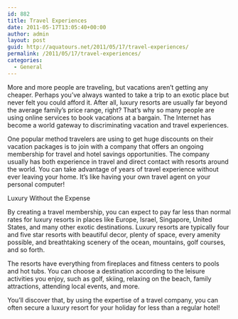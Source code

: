 ```yaml
---
id: 882
title: Travel Experiences
date: 2011-05-17T13:05:40+00:00
author: admin
layout: post
guid: http://aquatours.net/2011/05/17/travel-experiences/
permalink: /2011/05/17/travel-experiences/
categories:
  - General
---
```

More and more people are traveling, but vacations aren&#8217;t getting any cheaper. Perhaps you&#8217;ve always wanted to take a trip to an exotic place but never felt you could afford it. After all, luxury resorts are usually far beyond the average family&#8217;s price range, right? That&#8217;s why so many people are using online services to book vacations at a bargain. The Internet has become a world gateway to discriminating vacation and travel experiences.

One popular method travelers are using to get huge discounts on their vacation packages is to join with a company that offers an ongoing membership for travel and hotel savings opportunities. The company usually has both experience in travel and direct contact with resorts around the world. You can take advantage of years of travel experience without ever leaving your home. It&#8217;s like having your own travel agent on your personal computer!

Luxury Without the Expense

By creating a travel membership, you can expect to pay far less than normal rates for luxury resorts in places like Europe, Israel, Singapore, United States, and many other exotic destinations. Luxury resorts are typically four and five star resorts with beautiful decor, plenty of space, every amenity possible, and breathtaking scenery of the ocean, mountains, golf courses, and so forth. 

The resorts have everything from fireplaces and fitness centers to pools and hot tubs. You can choose a destination according to the leisure activities you enjoy, such as golf, skiing, relaxing on the beach, family attractions, attending local events, and more.

You&#8217;ll discover that, by using the expertise of a travel company, you can often secure a luxury resort for your holiday for less than a regular hotel!